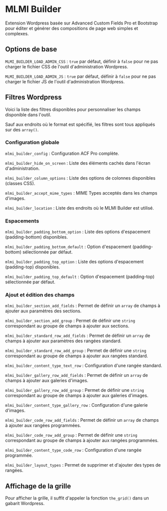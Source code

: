 # MLMI Builder

Extension Wordpress basée sur Advanced Custom Fields Pro et Bootstrap pour éditer et générer des compositions de page web simples et complexes.

## Options de base

`MLMI_BUILDER_LOAD_ADMIN_CSS` : `true` par défaut, définir à `false` pour ne pas charger le fichier CSS de l'outil d'administration Wordpress.

`MLMI_BUILDER_LOAD_ADMIN_JS` : `true` par défaut, définir à `false` pour ne pas charger le fichier JS de l'outil d'administration Wordpress.

## Filtres Wordpress

Voici la liste des filtres disponibles pour personnaliser les champs disponible dans l'outil.

Sauf aux endroits où le format est spécifié, les filtres sont tous appliqués sur des `array()`.

### Configuration globale

`mlmi_builder_config` : Configuration ACF Pro complète.

`mlmi_builder_hide_on_screen` : Liste des éléments cachés dans l'écran d'administration.

`mlmi_builder_column_options` : Liste des options de colonnes disponibles (classes CSS).

`mlmi_builder_accept_mime_types` : MIME Types acceptés dans les champs d'images.

`mlmi_builder_location` : Liste des endroits où le MLMI Builder est utilisé.

### Espacements

`mlmi_builder_padding_bottom_option` : Liste des options d'espacement (padding-bottom) disponibles.

`mlmi_builder_padding_bottom_default` : Option d'espacement (padding-bottom) sélectionnée par défaut.

`mlmi_builder_padding_top_option` : Liste des options d'espacement (padding-top) disponibles.

`mlmi_builder_padding_top_default` : Option d'espacement (padding-top) sélectionnée par défaut.

### Ajout et édition des champs
`mlmi_builder_section_add_fields` : Permet de définir un `array` de champs à ajouter aux paramètres des sections.

`mlmi_builder_section_add_group` : Permet de définir une `string` correspondant au groupe de champs à ajouter aux sections.

`mlmi_builder_standard_row_add_fields` : Permet de définir un `array` de champs à ajouter aux paramètres des rangées standard.

`mlmi_builder_standard_row_add_group` : Permet de définir une `string` correspondant au groupe de champs à ajouter aux rangées standard.

`mlmi_builder_content_type_text_row` : Configuration d'une rangée standard.

`mlmi_builder_gallery_row_add_fields` : Permet de définir un `array` de champs à ajouter aux galeries d'images.

`mlmi_builder_gallery_row_add_group` : Permet de définir une `string` correspondant au groupe de champs à ajouter aux galeries d'images.

`mlmi_builder_content_type_gallery_row` : Configuration d'une galerie d'images.

`mlmi_builder_code_row_add_fields` : Permet de définir un `array` de champs à ajouter aux rangées programmées.

`mlmi_builder_code_row_add_group` : Permet de définir une `string` correspondant au groupe de champs à ajouter aux rangées programmées.

`mlmi_builder_content_type_code_row` : Configuration d'une rangée programmée.

`mlmi_builder_layout_types` : Permet de supprimer et d'ajouter des types de rangées.

## Affichage de la grille

Pour afficher la grille, il suffit d'appeler la fonction `the_grid()` dans un gabarit Wordpress.

